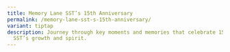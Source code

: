```yaml
---
title: Memory Lane SST’s 15th Anniversary
permalink: /memory-lane-sst-s-15th-anniversary/
variant: tiptap
description: Journey through key moments and memories that celebrate 15 years of
  SST’s growth and spirit.
---
```

